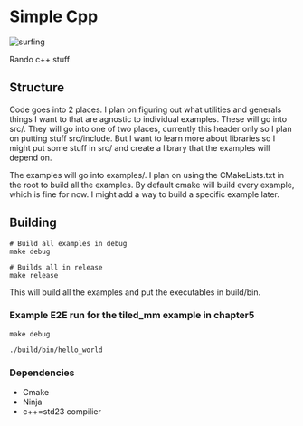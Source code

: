 # Simple Cpp

![surfing](https://github.com/drisspg/simple_cuda/assets/32754868/4f8d27e2-dcc2-40a3-9aff-a814340878e4)


Rando c++ stuff


## Structure

Code goes into 2 places. I plan on figuring out what utilities and generals things I want to that are agnostic to individual examples. These will go into src/.
They will go into one of two places, currently this header only so I plan on putting stuff src/include. But I want to learn more about libraries so I might put some stuff in src/ and create a library that the examples will depend on.

The examples will go into examples/. I plan on using the CMakeLists.txt in the root to build all the examples. By default cmake will build every example, which is fine for now. I might add a way to build a specific example later.


## Building

```Shell
# Build all examples in debug
make debug

# Builds all in release
make release
```

This will build all the examples and put the executables in build/bin.

### Example E2E run for the tiled_mm example in chapter5
```Shell
make debug

./build/bin/hello_world

```
### Dependencies
- Cmake
- Ninja
- c++=std23 compilier
